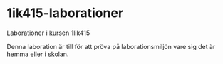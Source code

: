 1ik415-laborationer
===================

Laborationer i kursen 1lik415

Denna laboration är till för att pröva på laborationsmiljön vare sig det är hemma eller i skolan.
